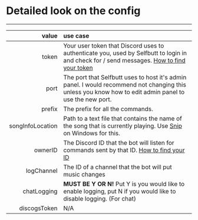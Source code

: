 # Detailed look on the config

---

| value | use case |
| ---: | :--- |
| token | Your user token that Discord uses to authenticate you, used by Selfbutt to login in and check for / send messages. [How to find your token](/how-to-find-your-tokenid.md) |
| port | The port that Selfbutt uses to host it's admin panel. I would recommend not changing this unless you know how to edit admin panel to use the new port. |
| prefix | The prefix for all the commands. |
| songInfoLocation | Path to a text file that contains the name of the song that is currently playing. Use [Snip](https://github.com/dlrudie/Snip) on Windows for this. |
| ownerID | The Discord ID that the bot will listen for commands sent by that ID. [How to find your ID](/how-to-find-your-tokenid.md) |
| logChannel | The ID of a channel that the bot will put music changes |
| chatLogging | **MUST BE Y OR N!** Put Y is you would like to enable logging, put N if you would like to disable logging. \(For chat\) |
| discogsToken | N/A |



